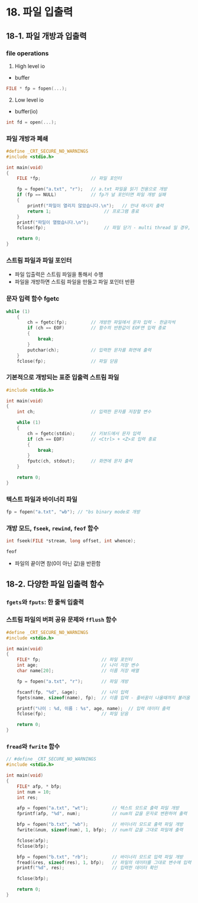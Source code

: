 # 18. 파일 입출력
## 18-1. 파일 개방과 입출력
### file operations
1. High level io
- buffer
```c
FILE * fp = fopen(...);
```

2. Low level io
- buffer(io)
```c
int fd = open(...);
```

### 파일 개방과 폐쇄
```c
#define _CRT_SECURE_NO_WARNINGS
#include <stdio.h>

int main(void)
{
	FILE *fp;                   // 파일 포인터

	fp = fopen("a.txt", "r");   // a.txt 파일을 읽기 전용으로 개방
	if (fp == NULL)             // fp가 널 포인터면 파일 개방 실패
	{
		printf("파일이 열리지 않았습니다.\n");   // 안내 메시지 출력
		return 1;                    // 프로그램 종료
	}
	printf("파일이 열렸습니다.\n");
	fclose(fp);                      // 파일 닫기 - multi thread 일 경우, 필수로 닫아야함

	return 0;
}
```

### 스트림 파일과 파일 포인터
- 파일 입출력은 스트림 파일을 통해서 수행
- 파일을 개방하면 스트림 파일을 만들고 파일 포인터 반환

### 문자 입력 함수 fgetc
```c
while (1)
	{
		ch = fgetc(fp);         // 개방한 파일에서 문자 입력 - 한글자씩
		if (ch == EOF)          // 함수의 반환값이 EOF면 입력 종료
		{
			break;
		}
		putchar(ch);            // 입력한 문자를 화면에 출력
	}
	fclose(fp);                 // 파일 닫음
```

### 기본적으로 개방되는 표준 입출력 스트림 파일
```c
#include <stdio.h>

int main(void)
{
	int ch;						// 입력한 문자를 저장할 변수

	while (1)
	{
		ch = fgetc(stdin);		// 키보드에서 문자 입력
		if (ch == EOF)			// <Ctrl> + <Z>로 입력 종료
		{
			break;
		}
		fputc(ch, stdout);		// 화면에 문자 출력
	}

	return 0;
}
```

### 텍스트 파일과 바이너리 파일
```c
fp = fopen("a.txt", "wb"); // "bs binary mode로 개방

```

### 개방 모드, `fseek`, `rewind`, `feof` 함수
```c
int fseek(FILE *stream, long offset, int whence);
```

`feof`
- 파일의 끝이면 참(0이 아닌 값)을 반환함

## 18-2. 다양한 파일 입출력 함수
### `fgets`와 `fputs`: 한 줄씩 입출력

### 스트림 파일의 버퍼 공유 문제와 `fflush` 함수
```c
#define _CRT_SECURE_NO_WARNINGS
#include <stdio.h>

int main(void)
{
	FILE* fp;                       // 파일 포인터
	int age;                        // 나이 저장 변수
	char name[20];                  // 이름 저장 배열

	fp = fopen("a.txt", "r");       // 파일 개방

	fscanf(fp, "%d", &age);         // 나이 입력
	fgets(name, sizeof(name), fp);  // 이름 입력 - 줄바꿈이 나올때까지 불러옴

	printf("나이 : %d, 이름 : %s", age, name);  // 입력 데이터 출력
	fclose(fp);                     // 파일 닫음

	return 0;
}
```

### `fread`와 `fwrite` 함수
```c
// #define _CRT_SECURE_NO_WARNINGS
#include <stdio.h>

int main(void)
{
	FILE* afp, * bfp;
	int num = 10;
	int res;

	afp = fopen("a.txt", "wt");         // 텍스트 모드로 출력 파일 개방
	fprintf(afp, "%d", num);            // num의 값을 문자로 변환하여 출력

	bfp = fopen("b.txt", "wb");         // 바이너리 모드로 출력 파일 개방
	fwrite(&num, sizeof(num), 1, bfp);  // num의 값을 그대로 파일에 출력

	fclose(afp);
	fclose(bfp);

	bfp = fopen("b.txt", "rb");         // 바이너리 모드로 입력 파일 개방
	fread(&res, sizeof(res), 1, bfp);   // 파일의 데이터를 그대로 변수에 입력
	printf("%d", res);                  // 입력한 데이터 확인

	fclose(bfp);

	return 0;
}
```